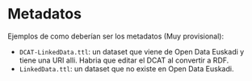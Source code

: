 # Metadatos

Ejemplos de como deberían ser los metadatos (Muy provisional):
* `DCAT-LinkedData.ttl`: un dataset que viene de Open Data Euskadi y tiene una URI alli. Habria que editar el DCAT al convertir a RDF.
* `LinkedData.ttl`: un dataset que no existe en Open Data Euskadi.